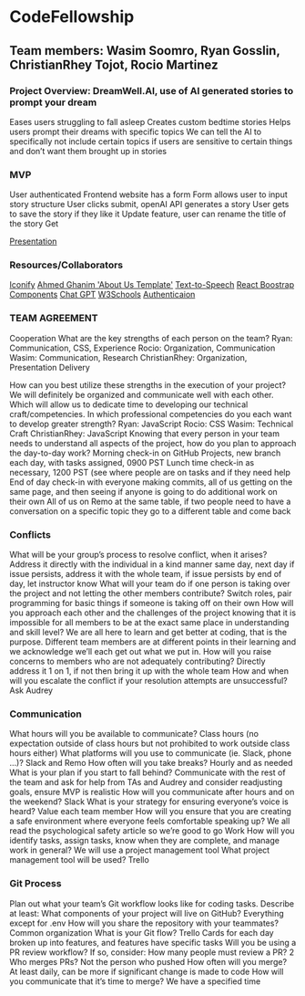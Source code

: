 # CodeFellowship

## Team members: Wasim Soomro, Ryan Gosslin, ChristianRhey Tojot, Rocio Martinez

### Project Overview: DreamWell.AI, use of AI generated stories to prompt your dream

Eases users struggling to fall asleep
Creates custom bedtime stories
Helps users prompt their dreams with specific topics
We can tell the AI to specifically not include certain topics if users are sensitive to certain things and don’t want them brought up in stories

### MVP

User authenticated
Frontend website has a form
Form allows user to input story structure
User clicks submit, openAI API generates a story
User gets to save the story if they like it
Update feature, user can rename the title of the story Get

[Presentation](https://docs.google.com/presentation/d/171dnphTU40D8I7mEntc1ukNiGmq3WdOue1H8zaT_r9o/edit#slide=id.g2accd1c413_3_31)

### Resources/Collaborators

[Iconify](https://icon-sets.iconify.design/)
[Ahmed Ghanim 'About Us Template'](https://ahmed-ghanim.com/)
[Text-to-Speech](https://edvins.io/react-text-to-speech)
[React Boostrap Components](https://react-bootstrap.netlify.app/)
[Chat GPT](https://openai.com/blog/chatgpt)
[W3Schools](https://www.w3schools.com/css/default.asp)
[Authenticaion](https://auth0.com/)

### TEAM AGREEMENT

Cooperation
What are the key strengths of each person on the team?
Ryan: Communication, CSS, Experience
Rocio: Organization, Communication
Wasim: Communication, Research
ChristianRhey: Organization, Presentation Delivery

How can you best utilize these strengths in the execution of your project?
We will definitely be organized and communicate well with each other. Which will allow us to dedicate time to developing our technical craft/competencies.
In which professional competencies do you each want to develop greater strength?
Ryan: JavaScript
Rocio: CSS
Wasim: Technical Craft
ChristianRhey: JavaScript
Knowing that every person in your team needs to understand all aspects of the project, how do you plan to approach the day-to-day work?
Morning check-in on GitHub Projects, new branch each day, with tasks assigned, 0900 PST
Lunch time check-in as necessary, 1200 PST (see where people are on tasks and if they need help
End of day check-in with everyone making commits, all of us getting on the same page, and then seeing if anyone is going to do additional work on their own
All of us on Remo at the same table, if two people need to have a conversation on a specific topic they go to a different table and come back

### Conflicts

What will be your group’s process to resolve conflict, when it arises?
Address it directly with the individual in a kind manner same day, next day if issue persists, address it with the whole team, if issue persists by end of day, let instructor know
What will your team do if one person is taking over the project and not letting the other members contribute?
Switch roles, pair programming for basic things if someone is taking off on their own
How will you approach each other and the challenges of the project knowing that it is impossible for all members to be at the exact same place in understanding and skill level?
We are all here to learn and get better at coding, that is the purpose. Different team members are at different points in their learning and we acknowledge we’ll each get out what we put in.
How will you raise concerns to members who are not adequately contributing?
Directly address it 1 on 1, if not then bring it up with the whole team
How and when will you escalate the conflict if your resolution attempts are unsuccessful?
Ask Audrey

### Communication

What hours will you be available to communicate?
Class hours (no expectation outside of class hours but not prohibited to work outside class hours either)
What platforms will you use to communicate (ie. Slack, phone …)?
Slack and Remo
How often will you take breaks?
Hourly and as needed
What is your plan if you start to fall behind?
Communicate with the rest of the team and ask for help from TAs and Audrey and consider readjusting goals, ensure MVP is realistic
How will you communicate after hours and on the weekend?
Slack
What is your strategy for ensuring everyone’s voice is heard?
Value each team member
How will you ensure that you are creating a safe environment where everyone feels comfortable speaking up?
We all read the psychological safety article so we’re good to go
Work
How will you identify tasks, assign tasks, know when they are complete, and manage work in general?
We will use a project management tool
What project management tool will be used?
Trello

### Git Process

Plan out what your team’s Git workflow looks like for coding tasks.
Describe at least:
What components of your project will live on GitHub?
Everything except for .env
How will you share the repository with your teammates?
Common organization
What is your Git flow?
Trello Cards for each day broken up into features, and features have specific tasks
Will you be using a PR review workflow? If so, consider:
How many people must review a PR?
2
Who merges PRs?
Not the person who pushed
How often will you merge?
At least daily, can be more if significant change is made to code
How will you communicate that it’s time to merge?
We have a specified time
